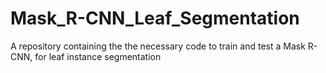# Mask_R-CNN_Leaf_Segmentation
A repository containing the the necessary code to train and test a Mask R-CNN, for leaf instance segmentation
